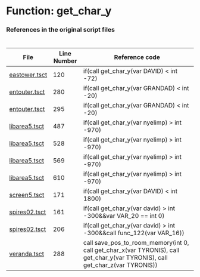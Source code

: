 # Function: get_char_y
### References in the original script files

#

| File | Line Number | Reference code |
| --- | --- | --- |
| [eastower.tsct](../../../out/eastower.tsct#L120) | 120 | if(call get_char_y(var DAVID) < int -72) |
| [entouter.tsct](../../../out/entouter.tsct#L280) | 280 | if(call get_char_y(var GRANDAD) < int -20) |
| [entouter.tsct](../../../out/entouter.tsct#L295) | 295 | if(call get_char_y(var GRANDAD) < int -20) |
| [libarea5.tsct](../../../out/libarea5.tsct#L487) | 487 | if(call get_char_y(var nyelimp) > int -970) |
| [libarea5.tsct](../../../out/libarea5.tsct#L528) | 528 | if(call get_char_y(var nyelimp) > int -970) |
| [libarea5.tsct](../../../out/libarea5.tsct#L569) | 569 | if(call get_char_y(var nyelimp) > int -970) |
| [libarea5.tsct](../../../out/libarea5.tsct#L610) | 610 | if(call get_char_y(var nyelimp) > int -970) |
| [screen5.tsct](../../../out/screen5.tsct#L171) | 171 | if(call get_char_y(var DAVID) < int 1800) |
| [spires02.tsct](../../../out/spires02.tsct#L161) | 161 | if(call get_char_y(var david) > int -300&&var VAR_20 == int 0) |
| [spires02.tsct](../../../out/spires02.tsct#L206) | 206 | if(call get_char_y(var david) > int -300&&call func_122(var VAR_16)) |
| [veranda.tsct](../../../out/veranda.tsct#L288) | 288 | call save_pos_to_room_memory(int 0, call get_char_x(var TYRONIS), call get_char_y(var TYRONIS), call get_char_z(var TYRONIS)) |
